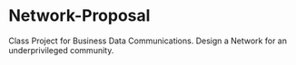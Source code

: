 # Network-Proposal
Class Project for Business Data Communications. Design a Network for an underprivileged community.
